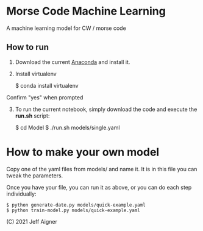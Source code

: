 # Morse Code Machine Learning 
A machine learning model for CW / morse code

## How to run
1. Download the current [Anaconda](https://www.anaconda.com/products/individual) and install it.  
2. Install virtualenv

    $ conda install virtualenv

Confirm "yes" when prompted

3.  To run the current notebook, simply download the code and execute the **run.sh** script:

    $ cd Model
    $ ./run.sh models/single.yaml

# How to make your own model

Copy one of the yaml files from models/ and name it. It is in this file you can tweak the parameters.

Once you have your file, you can run it as above, or you can do each step individually:

    $ python generate-date.py models/quick-example.yaml
    $ python train-model.py models/quick-example.yaml

(C) 2021 Jeff Aigner
